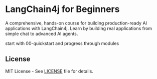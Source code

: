 # LangChain4j for Beginners

A comprehensive, hands-on course for building production-ready AI applications with LangChain4j. Learn by building real applications from simple chat to advanced AI agents.

start with 00-quickstart and progress through modules

## License

MIT License - See [LICENSE](LICENSE) file for details.